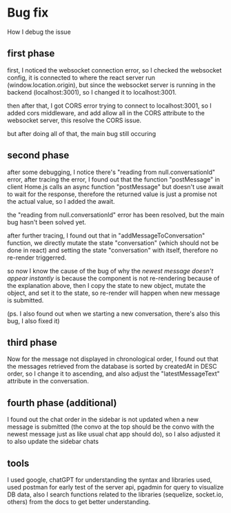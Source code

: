 # Bug fix
How I debug the issue

## first phase
first, I noticed the websocket connection error, so I checked the websocket config, it is connected to where the react server run (window.location.origin), but since the websocket server is running in the backend (localhost:3001), so I changed it to localhost:3001.

then after that, I got CORS error trying to connect to localhost:3001, so I added cors middleware, and add allow all in the CORS attribute to the websocket server, this resolve the CORS issue.

but after doing all of that, the main bug still occuring

## second phase
after some debugging, I notice there's "reading from null.conversationId" error, after tracing the error, I found out that the function "postMessage" in client Home.js calls an async function "postMessage" but doesn't use await to wait for the response, therefore the returned value is just a promise not the actual value, so I added the await.

the "reading from null.conversationId" error has been resolved, but the main bug hasn't been solved yet.

after further tracing, I found out that in "addMessageToConversation" function, we directly mutate the state "conversation" (which should not be done in react) and setting the state "conversation" with itself, therefore no re-render triggerred.

so now I know the cause of the bug of why the *newest message doesn't appear instantly* is because the component is not re-rendering because of the explanation above, then I copy the state to new object, mutate the object, and set it to the state, so re-render will happen when new message is submitted.

(ps. I also found out when we starting a new conversation, there's also this bug, I also fixed it)

## third phase
Now for the message not displayed in chronological order, I found out that the messages retrieved from the database is sorted by createdAt in DESC order, so I change it to ascending, and also adjust the "latestMessageText" attribute in the conversation.

## fourth phase (additional)
I found out the chat order in the sidebar is not updated when a new message is submitted (the convo at the top should be the convo with the newest message just as like usual chat app should do), so I also adjusted it to also update the sidebar chats

## tools
I used google, chatGPT for understanding the syntax and libraries used, used postman for early test of the server api, pgadmin for query to visualize DB data, also I search functions related to the libraries (sequelize, socket.io, others) from the docs to get better understanding.
